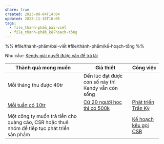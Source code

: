 ```yaml
---
share: true
created: 2023-09-04T14:04
updated: 2023-11-16T16:05
tags:
  - file_thành-phẩm_bài-viết
  - file_thành-phẩm_kế-hoạch-tổng
---
```


%%
#file/thành-phẩm/bài-viết 
#file/thành-phẩm/kế-hoạch-tổng
%%

Nhu cầu:: [Kendy giải quyết được vấn đề trả lãi](../../1%20Nhu%20c%E1%BA%A7u/Kendy%20gi%E1%BA%A3i%20quy%E1%BA%BFt%20%C4%91%C6%B0%E1%BB%A3c%20v%E1%BA%A5n%20%C4%91%E1%BB%81%20tr%E1%BA%A3%20l%C3%A3i.md) 

| Thành quả mong muốn                                                                         | Giả thiết                                                    | Công việc                                           |
| ------------------------------------------------------------------------------------------- | ------------------------------------------------------------ | --------------------------------------------------- |
| Mỗi tháng thu được 40tr                                                                     | Đến lúc đạt được con số này thì Kendy vẫn còn sống           |                                                     |
| [Mỗi tuần có 10tr](../../1%20Nhu%20c%E1%BA%A7u/M%E1%BB%97i%20tu%E1%BA%A7n%20c%C3%B3%2010tr.md)                                                              | [Cứ 20 người học thì có 500k](../../2%20Gi%E1%BA%A3%20thuy%E1%BA%BFt/C%E1%BB%A9%2020%20ng%C6%B0%E1%BB%9Di%20h%E1%BB%8Dc%20th%C3%AC%20c%C3%B3%20500k.md) | [Phát triển Trấn Kỳ](./K%E1%BA%BF%20ho%E1%BA%A1ch%20ph%C3%A1t%20tri%E1%BB%83n%20Tr%E1%BA%A5n%20K%E1%BB%B3.md) |
| Một công ty muốn trả tiền cho quảng cáo, CSR hoặc thuê nhóm để tiếp tục phát triển sản phẩm |                                                              | [Kế hoạch kêu gọi CSR](K%E1%BA%BF%20ho%E1%BA%A1ch%20k%C3%AAu%20g%E1%BB%8Di%20CSR.md)                            |